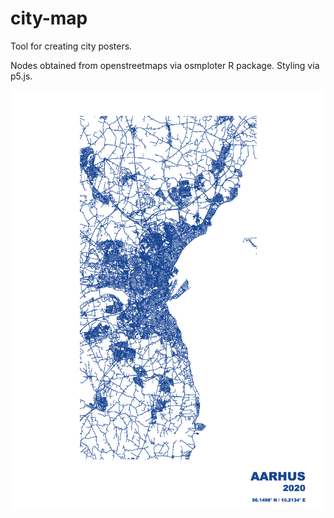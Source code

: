# city-map
 
Tool for creating city posters.

Nodes obtained from openstreetmaps via osmploter R package. Styling via p5.js.

![alt text](https://github.com/milosjakoubek/city-map/blob/master/output/Aarhus.png)
